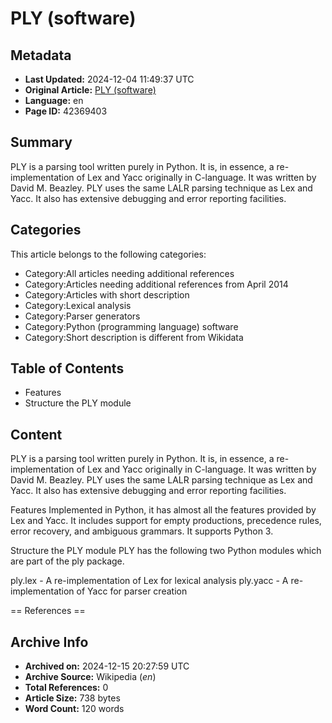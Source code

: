 # PLY (software)

## Metadata
- **Last Updated:** 2024-12-04 11:49:37 UTC
- **Original Article:** [PLY (software)](https://en.wikipedia.org/wiki/PLY_(software))
- **Language:** en
- **Page ID:** 42369403

## Summary
PLY is a parsing tool written purely in Python. It is, in essence, a re-implementation of Lex and Yacc originally in C-language. It was written by David M. Beazley. PLY uses the same LALR parsing technique as Lex and Yacc. It also has extensive debugging and error reporting facilities.

## Categories
This article belongs to the following categories:

- Category:All articles needing additional references
- Category:Articles needing additional references from April 2014
- Category:Articles with short description
- Category:Lexical analysis
- Category:Parser generators
- Category:Python (programming language) software
- Category:Short description is different from Wikidata

## Table of Contents

- Features
- Structure the PLY module

## Content

PLY is a parsing tool written purely in Python. It is, in essence, a re-implementation of Lex and Yacc originally in C-language. It was written by David M. Beazley. PLY uses the same LALR parsing technique as Lex and Yacc. It also has extensive debugging and error reporting facilities.

Features
Implemented in Python, it has almost all the features provided by Lex and Yacc. It includes support for empty productions, precedence rules, error recovery, and ambiguous grammars. It supports Python 3.

Structure the PLY module
PLY has the following two Python modules which are part of the ply package.

ply.lex - A re-implementation of Lex for lexical analysis
ply.yacc - A re-implementation of Yacc for parser creation


== References ==

## Archive Info
- **Archived on:** 2024-12-15 20:27:59 UTC
- **Archive Source:** Wikipedia (_en_)
- **Total References:** 0
- **Article Size:** 738 bytes
- **Word Count:** 120 words
